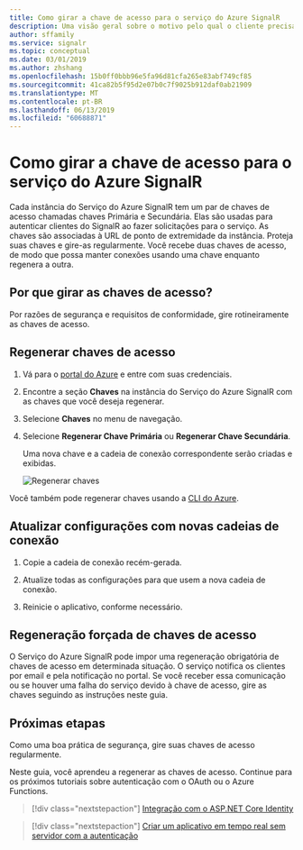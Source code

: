 ```yaml
---
title: Como girar a chave de acesso para o serviço do Azure SignalR
description: Uma visão geral sobre o motivo pelo qual o cliente precisa girar as chaves de acesso de forma rotineira e como fazer isso com a GUI do portal do Azure e a CLI do Azure.
author: sffamily
ms.service: signalr
ms.topic: conceptual
ms.date: 03/01/2019
ms.author: zhshang
ms.openlocfilehash: 15b0ff0bbb96e5fa96d81cfa265e83abf749cf85
ms.sourcegitcommit: 41ca82b5f95d2e07b0c7f9025b912daf0ab21909
ms.translationtype: MT
ms.contentlocale: pt-BR
ms.lasthandoff: 06/13/2019
ms.locfileid: "60688871"
---
```

# <a name="how-to-rotate-access-key-for-azure-signalr-service"></a>Como girar a chave de acesso para o serviço do Azure SignalR

Cada instância do Serviço do Azure SignalR tem um par de chaves de acesso chamadas chaves Primária e Secundária. Elas são usadas para autenticar clientes do SignalR ao fazer solicitações para o serviço. As chaves são associadas à URL de ponto de extremidade da instância. Proteja suas chaves e gire-as regularmente. Você recebe duas chaves de acesso, de modo que possa manter conexões usando uma chave enquanto regenera a outra.

## <a name="why-rotate-access-keys"></a>Por que girar as chaves de acesso?

Por razões de segurança e requisitos de conformidade, gire rotineiramente as chaves de acesso.

## <a name="regenerate-access-keys"></a>Regenerar chaves de acesso

1. Vá para o [portal do Azure](https://portal.azure.com/) e entre com suas credenciais.

1. Encontre a seção **Chaves** na instância do Serviço do Azure SignalR com as chaves que você deseja regenerar.

1. Selecione **Chaves** no menu de navegação.

1. Selecione **Regenerar Chave Primária** ou **Regenerar Chave Secundária**.

   Uma nova chave e a cadeia de conexão correspondente serão criadas e exibidas.

   ![Regenerar chaves](media/signalr-howto-key-rotation/regenerate-keys.png)

Você também pode regenerar chaves usando a [CLI do Azure](/cli/azure/ext/signalr/signalr/key?view=azure-cli-latest#ext-signalr-az-signalr-key-renew).

## <a name="update-configurations-with-new-connection-strings"></a>Atualizar configurações com novas cadeias de conexão

1. Copie a cadeia de conexão recém-gerada.

1. Atualize todas as configurações para que usem a nova cadeia de conexão.

1. Reinicie o aplicativo, conforme necessário.

## <a name="forced-access-key-regeneration"></a>Regeneração forçada de chaves de acesso

O Serviço do Azure SignalR pode impor uma regeneração obrigatória de chaves de acesso em determinada situação. O serviço notifica os clientes por email e pela notificação no portal. Se você receber essa comunicação ou se houver uma falha do serviço devido à chave de acesso, gire as chaves seguindo as instruções neste guia.

## <a name="next-steps"></a>Próximas etapas

Como uma boa prática de segurança, gire suas chaves de acesso regularmente.

Neste guia, você aprendeu a regenerar as chaves de acesso. Continue para os próximos tutoriais sobre autenticação com o OAuth ou o Azure Functions.

> [!div class="nextstepaction"]
> [Integração com o ASP.NET Core Identity](./signalr-concept-authenticate-oauth.md)

> [!div class="nextstepaction"]
> [Criar um aplicativo em tempo real sem servidor com a autenticação](./signalr-tutorial-authenticate-azure-functions.md)